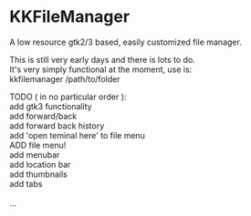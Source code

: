 # KKFileManager
A low resource gtk2/3 based, easily customized file manager.

This is still very early days and there is lots to do.<br>
It's very simply functional at the moment, use is:<br>
kkfilemanager /path/to/folder<br>

TODO ( in no particular order ):<br>
add gtk3 functionality<br>
add forward/back<br>
add forward back history<br>
add 'open teminal here' to file menu<br>
ADD file menu!<br>
add menubar<br>
add location bar<br>
add thumbnails<br>
add tabs<br>
<br>
...

